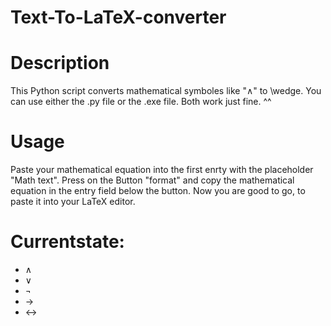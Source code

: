 # Text-To-LaTeX-converter

# Description
This Python script converts mathematical symboles like "∧" to \\wedge.
You can use either the .py file or the .exe file. Both work just fine. ^^

# Usage
Paste your mathematical equation into the first enrty with the placeholder "Math text". Press on the Button "format" and copy the mathematical equation in the entry field below the button. Now you are good to go, to paste it into your LaTeX editor. 

# Currentstate:
- ∧ 
- ∨
- ¬
- →
- ↔
